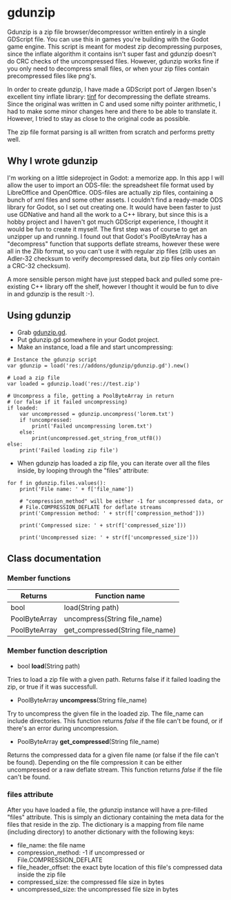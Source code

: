 gdunzip
=======

Gdunzip is a  zip file browser/decompressor written entirely in a single
GDScript file. You can use this in games you're building with the Godot game
engine. This script is meant for modest zip decompressing purposes, since the
inflate algorithm it contains isn't super fast and gdunzip doesn't do CRC
checks of the uncompressed files. However, gdunzip works fine if you only need
to decompress small files, or when your zip files contain precompressed files
like png's.

In order to create gdunzip, I have made a GDScript port of Jørgen Ibsen's
excellent tiny inflate library: [tinf](https://bitbucket.org/jibsen/tinf) for
decompressing the deflate streams. Since the original was written in C and used
some nifty pointer arithmetic, I had to make some minor changes
here and there to be able to translate it. However, I tried to stay as close to
the original code as possible.

The zip file format parsing is all written from scratch and performs pretty
well.

Why I wrote gdunzip
-------------------
I'm working on a little sideproject in Godot: a memorize app. In this app I
will allow the user to import an ODS-file: the spreadsheet file format used by
LibreOffice and OpenOffice. ODS-files are actually zip files, containing a
bunch of xml files and some other assets. I couldn't find a ready-made ODS
library for Godot, so I set out creating one. It would have been faster to just
use GDNative and hand all the work to a C++ library, but since this is a hobby
project and I haven't got much GDScript experience, I thought it would be fun
to create it myself. The first step was of course to get an unzipper up and
running. I found out that Godot's PoolByteArray has a "decompress" function
that supports deflate streams, however these were all in the Zlib format, so
you can't use it with regular zip files (zlib uses an Adler-32 checksum to
verify decompressed data, but zip files only contain a CRC-32 checksum).

A more sensible person might have just stepped back and pulled some
pre-existing C++ library off the shelf, however I thought it would be fun to
dive in and gdunzip is the result :-).

Using gdunzip
-------------
- Grab
  [gdunzip.gd](https://raw.githubusercontent.com/jellehermsen/gdunzip/master/addons/gdunzip/gdunzip.gd).
- Put gdunzip.gd somewhere in your Godot project.
- Make an instance, load a file and start uncompressing:

```gdscript
# Instance the gdunzip script
var gdunzip = load('res://addons/gdunzip/gdunzip.gd').new()

# Load a zip file
var loaded = gdunzip.load('res://test.zip')

# Uncompress a file, getting a PoolByteArray in return 
# (or false if it failed uncompressing) 
if loaded:
    var uncompressed = gdunzip.uncompress('lorem.txt')
    if !uncompressed:
        print('Failed uncompressing lorem.txt')
    else:
        print(uncompressed.get_string_from_utf8())
else:
    print('Failed loading zip file')
```

- When gdunzip has loaded a zip file, you can iterate over all the files inside, by
  looping through the "files" attribute:
```gdscript
for f in gdunzip.files.values():
    print('File name: ' + f['file_name'])

    # "compression_method" will be either -1 for uncompressed data, or
    # File.COMPRESSION_DEFLATE for deflate streams
    print('Compression method: ' + str(f['compression_method']))

    print('Compressed size: ' + str(f['compressed_size']))

    print('Uncompressed size: ' + str(f['uncompressed_size']))
```

Class documentation
-------------------

### Member functions
| Returns                          | Function name          |
| -------------------------------- | ---------------------- |
| bool                             | load(String path)      |
| PoolByteArray                    | uncompress(String file_name)|
| PoolByteArray | get_compressed(String file_name) |

### Member function description

- bool **load**(String path)

Tries to load a zip file with a given path. Returns false if it failed
loading the zip, or true if it was successfull.

- PoolByteArray **uncompress**(String file_name)

Try to uncompress the given file in the loaded zip. The file_name can include
directories. This function returns *false* if the file can't be found, or if
there's an error during uncompression. 

- PoolByteArray **get_compressed**(String file_name)

Returns the compressed data for a given file name (or false if the file can't
be found). Depending on the file compression it can be either uncompressed or a
raw deflate stream. This function returns *false* if the file can't be found.

### files attribute
After you have loaded a file, the gdunzip instance will have a pre-filled
"files" attribute. This is simply an dictionary containing the meta data for
the files that reside in the zip. The dictionary is a mapping from file name
(including directory) to another dictionary with the following keys:

- file_name: the file name
- compression_method: -1 if uncompressed or File.COMPRESSION_DEFLATE
- file_header_offset: the exact byte location of this file's compressed data
  inside the zip file
- compressed_size: the compressed file size in bytes
- uncompressed_size: the uncompressed file size in bytes
